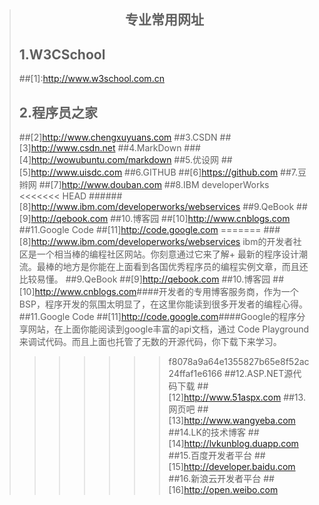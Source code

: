 >## <center>专业常用网址</center>
>## 1.W3CSchool
>##[1]:<http://www.w3school.com.cn> 
>## 2.程序员之家
>##[2]<http://www.chengxuyuans.com>
>##3.CSDN
>##[3]<http://www.csdn.net>
>##4.MarkDown
>###[4]<http://wowubuntu.com/markdown>
>##5.优设网
>##[5]<http://www.uisdc.com>
>##6.GITHUB
>##[6]<https://github.com>
>##7.豆辫网
>##[7]<http://www.douban.com>
>##8.IBM developerWorks 
<<<<<<< HEAD
>######[8]<http://www.ibm.com/developerworks/webservices>
>##9.QeBook 
>##[9]<http://qebook.com>
>##10.博客园 
>##[10]<http://www.cnblogs.com>
>##11.Google Code 
>##[11]<http://code.google.com>
=======
>###[8]<http://www.ibm.com/developerworks/webservices> ibm的开发者社区是一个相当棒的编程社区网站。你刻意通过它来了解+    最新的程序设计潮流。最棒的地方是你能在上面看到各国优秀程序员的编程实例文章，而且还比较易懂。
>##9.QeBook 
>##[9]<http://qebook.com>
>##10.博客园 
>##[10]<http://www.cnblogs.com>####开发者的专用博客服务商，作为一个BSP，程序开发的氛围太明显了，在这里你能读到很多开发者的编程心得。
>##11.Google Code 
>##[11]<http://code.google.com>####Google的程序分享网站，在上面你能阅读到google丰富的api文档，通过 Code Playground 来调试代码。而且上面也托管了无数的开源代码，你下载下来学习。 
>>>>>>> f8078a9a64e1355827b65e8f52ac24ffaf1e6166
>##12.ASP.NET源代码下载
>##[12]<http://www.51aspx.com>
>##13.网页吧
>##[13]<http://www.wangyeba.com>
>##14.LK的技术博客
>##[14]<http://lvkunblog.duapp.com>
>##15.百度开发者平台
>##[15]<http://developer.baidu.com>
>##16.新浪云开发者平台
>##[16]<http://open.weibo.com>
